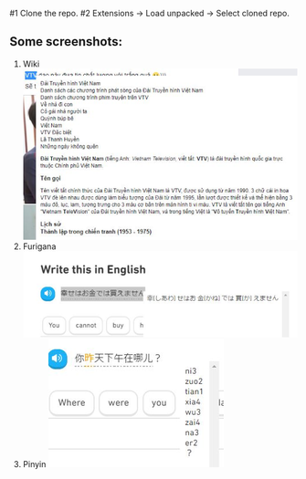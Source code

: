 #1 Clone the repo.
#2 Extensions -> Load unpacked -> Select cloned repo.

## Some screenshots:
1. Wiki
![alt](./screenshots/wiki.JPG)
2. Furigana
![alt](./screenshots/furi.JPG)
3. Pinyin
![alt](./screenshots/pinyin.JPG)